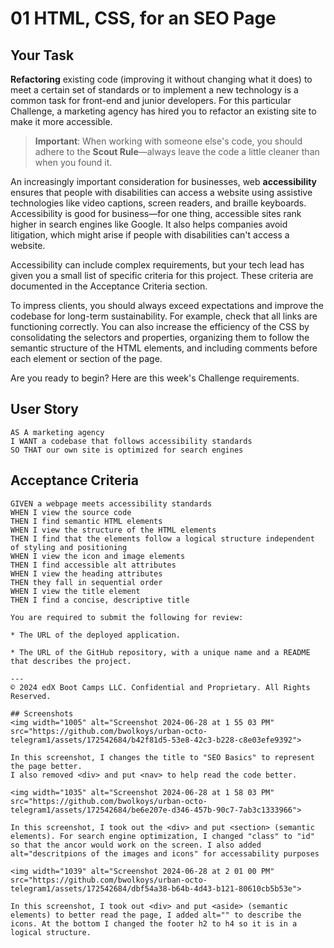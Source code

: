 # 01 HTML, CSS, for an SEO Page

## Your Task

**Refactoring** existing code (improving it without changing what it does) to meet a certain set of standards or to implement a new technology is a common task for front-end and junior developers. For this particular Challenge, a marketing agency has hired you to refactor an existing site to make it more accessible. 

> **Important**: When working with someone else's code, you should adhere to the **Scout Rule**&mdash;always leave the code a little cleaner than when you found it.

An increasingly important consideration for businesses, web **accessibility** ensures that people with disabilities can access a website using assistive technologies like video captions, screen readers, and braille keyboards. Accessibility is good for business&mdash;for one thing, accessible sites rank higher in search engines like Google. It also helps companies avoid litigation, which might arise if people with disabilities can't access a website.

Accessibility can include complex requirements, but your tech lead has given you a small list of specific criteria for this project. These criteria are documented in the Acceptance Criteria section.

To impress clients, you should always exceed expectations and improve the codebase for long-term sustainability. For example, check that all links are functioning correctly. You can also increase the efficiency of the CSS by consolidating the selectors and properties, organizing them to follow the semantic structure of the HTML elements, and including comments before each element or section of the page.

Are you ready to begin? Here are this week's Challenge requirements.

## User Story

```
AS A marketing agency
I WANT a codebase that follows accessibility standards
SO THAT our own site is optimized for search engines
```

## Acceptance Criteria

```
GIVEN a webpage meets accessibility standards
WHEN I view the source code
THEN I find semantic HTML elements
WHEN I view the structure of the HTML elements
THEN I find that the elements follow a logical structure independent of styling and positioning
WHEN I view the icon and image elements
THEN I find accessible alt attributes
WHEN I view the heading attributes
THEN they fall in sequential order
WHEN I view the title element
THEN I find a concise, descriptive title

You are required to submit the following for review:

* The URL of the deployed application.

* The URL of the GitHub repository, with a unique name and a README that describes the project.

---
© 2024 edX Boot Camps LLC. Confidential and Proprietary. All Rights Reserved.  

## Screenshots
<img width="1005" alt="Screenshot 2024-06-28 at 1 55 03 PM" src="https://github.com/bwolkoys/urban-octo-telegram1/assets/172542684/b42f81d5-53e8-42c3-b228-c8e03efe9392"> 

In this screenshot, I changes the title to "SEO Basics" to represent the page better.
I also removed <div> and put <nav> to help read the code better.

<img width="1035" alt="Screenshot 2024-06-28 at 1 58 03 PM" src="https://github.com/bwolkoys/urban-octo-telegram1/assets/172542684/be6e207e-d346-457b-90c7-7ab3c1333966">

In this screenshot, I took out the <div> and put <section> (semantic elements). For search engine optimization, I changed "class" to "id" so that the ancor would work on the screen. I also added alt="descritpions of the images and icons" for accessability purposes 

<img width="1039" alt="Screenshot 2024-06-28 at 2 01 00 PM" src="https://github.com/bwolkoys/urban-octo-telegram1/assets/172542684/dbf54a38-b64b-4d43-b121-80610cb5b53e">

In this screenshot, I took out <div> and put <aside> (semantic elements) to better read the page, I added alt="" to describe the icons. At the bottom I changed the footer h2 to h4 so it is in a logical structure. 
